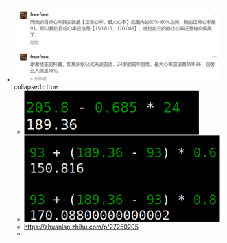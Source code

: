 - ![image.png](../assets/image_1663721437598_0.png)
  collapsed:: true
	- ![image.png](../assets/image_1663721454810_0.png)
	- ![image.png](../assets/image_1663721467544_0.png)
	- https://zhuanlan.zhihu.com/p/27250205
	-